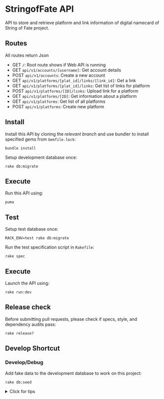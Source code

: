 # StringofFate API

API to store and retrieve platform and link information of digital namecard of String of Fate project.

## Routes

All routes return Json

- GET  `/`: Root route shows if Web API is running
- GET  `api/v1/accounts/[username]`: Get account details
- POST  `api/v1/accounts`: Create a new account
- GET  `api/v1/platforms/[plat_id]/links/[link_id]`: Get a link
- GET  `api/v1/platforms/[plat_id]/links`: Get list of links for platform
- POST `api/v1/platforms/[ID]/links`: Upload link for a platform
- GET  `api/v1/platforms/[ID]`: Get information about a platform
- GET  `api/v1/platforms`: Get list of all platforms
- POST `api/v1/platforms`: Create new platform

## Install

Install this API by cloning the *relevant branch* and use bundler to install specified gems from `Gemfile.lock`:

```shell
bundle install
```

Setup development database once:

```shell
rake db:migrate
```

## Execute

Run this API using:

```shell
puma
```

## Test

Setup test database once:

```shell
RACK_ENV=test rake db:migrate
```

Run the test specification script in `Rakefile`:

```shell
rake spec
```
## Execute

Launch the API using:

```shell
rake run:dev
```


## Release check

Before submitting pull requests, please check if specs, style, and dependency audits pass:

```shell
rake release?
```

## Develop Shortcut
### Develop/Debug

Add fake data to the development database to work on this project:

```shell
rake db:seed
```

<details>
<summary> Click for tips</summary>
&nbsp
## DB drop and migrate again shortcut
For DEV
 ```shell
rake db:rebuild 
```
For Test
```shell
RACK_ENV=test rake db:rebuild
``` 

## Test puma working using httpie
```shell
http -v GET http://0.0.0.0:9292/   
``` 
</details>
